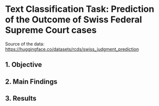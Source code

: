 # Text Classification Task: Prediction of the Outcome of Swiss Federal Supreme Court cases

Source of the data: https://huggingface.co/datasets/rcds/swiss_judgment_prediction

## 1. Objective

## 2. Main Findings

## 3. Results